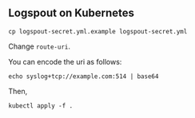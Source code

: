 ## Logspout on Kubernetes

```
cp logspout-secret.yml.example logspout-secret.yml
```

Change `route-uri`.

You can encode the uri as follows:

```
echo syslog+tcp://example.com:514 | base64
```

Then,


```
kubectl apply -f .
```